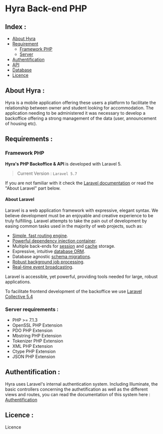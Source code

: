 <!--<p align="center">
    <img src="public/assets/img/logo.png" style="width : 18px;">
</p>-->


# Hyra Back-end PHP


## Index :

* [About Hyra](#about)
* [Requirement](#requirement)
    * [Framework PHP](#fwphp)
    * [Server](#srequirement)
* [Authentification](#auth)
* [API](#api)
* [Database](#db)
* [Licence](#licence)

## About Hyra : <a name="about"></a>

Hyra is a mobile application offering these users a platform to facilitate the relationship between owner and student looking for accommodation. The application needing to be administered it was necessary to develop a backoffice offering a strong management of the data (user, announcement of housing etc).

## Requirements : <a name="requirement"></a>

### Framework PHP <a name="fwphp"></a>

<strong> Hyra's PHP Backoffice & API </strong>  is developed with Laravel 5.

> Current Version :
```Laravel 5.7```
>

If you are not familiar with it check the [Laravel documentation](https://laravel.com/docs) or read the "About Laravel" part below.

#### About Laravel

Laravel is a web application framework with expressive, elegant syntax. We believe development must be an enjoyable and creative experience to be truly fulfilling. Laravel attempts to take the pain out of development by easing common tasks used in the majority of web projects, such as:

- [Simple, fast routing engine](https://laravel.com/docs/routing).
- [Powerful dependency injection container](https://laravel.com/docs/container).
- Multiple back-ends for [session](https://laravel.com/docs/session) and [cache](https://laravel.com/docs/cache) storage.
- Expressive, intuitive [database ORM](https://laravel.com/docs/eloquent).
- Database agnostic [schema migrations](https://laravel.com/docs/migrations).
- [Robust background job processing](https://laravel.com/docs/queues).
- [Real-time event broadcasting](https://laravel.com/docs/broadcasting).

Laravel is accessible, yet powerful, providing tools needed for large, robust applications.

To facilitate frontend development of the backoffice we use [Laravel Collective 5.4](https://laravelcollective.com/)

### Server requirements : <a name="srequirement"></a>

* PHP >= 7.1.3
* OpenSSL PHP Extension
* PDO PHP Extension
* Mbstring PHP Extension
* Tokenizer PHP Extension
* XML PHP Extension
* Ctype PHP Extension
* JSON PHP Extension

## Authentification : <a name="auth"></a>

Hyra uses Laravel's internal authentication system. Including Illuminate, the basic controllers concerning the authetification as well as the different views and routes, you can read the documentation of this system here : [Authentification](https://laravel.com/docs/5.7/authentication)

## Licence : <a name="licence"></a>

Licence




